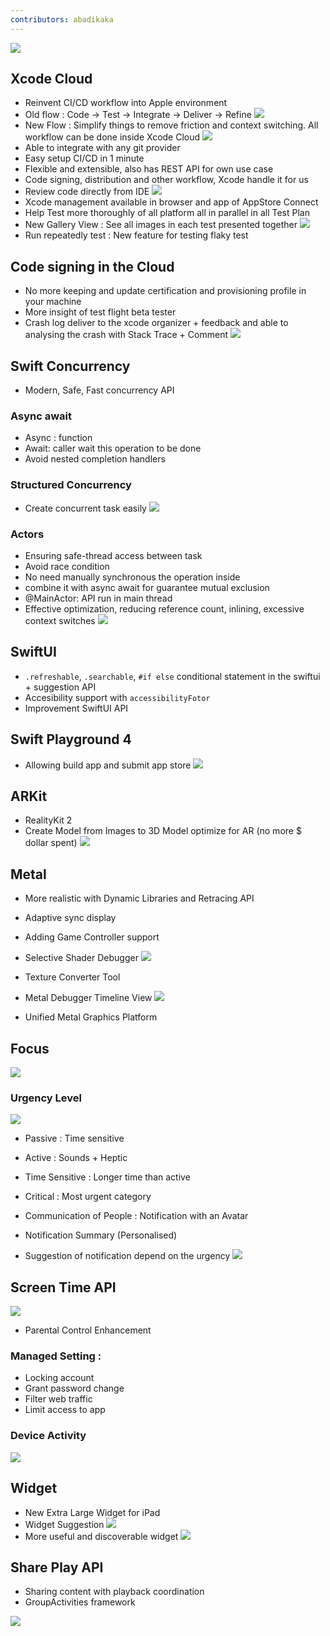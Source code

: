```yaml
---
contributors: abadikaka
---
```

![][playground]

## Xcode Cloud
- Reinvent CI/CD workflow into Apple environment
- Old flow : Code -> Test -> Integrate -> Deliver -> Refine
![][oldFlowXcodeCloud]
- New Flow : Simplify things to remove friction and context switching. All workflow can be done inside Xcode Cloud
![][newFlowXcodeCloud]
- Able to integrate with any git provider
- Easy setup CI/CD in 1 minute
- Flexible and extensible, also has REST API for own use case
- Code signing, distribution and other workflow, Xcode handle it for us
- Review code directly from IDE
![][codeReview]
- Xcode management available in browser and app of AppStore Connect
- Help Test more thoroughly of all platform all in parallel in all Test Plan
- New Gallery View : See all images in each test presented together
![][galleryView]
- Run repeatedly test : New feature for testing flaky test

## Code signing in the Cloud
- No more keeping and update certification and provisioning profile in your machine
- More insight of test flight beta tester
- Crash log deliver to the xcode organizer + feedback and able to analysing the crash with Stack Trace + Comment
![][crashlytics]

## Swift Concurrency

- Modern, Safe, Fast concurrency API

### Async await
- Async : function
- Await: caller wait this operation to be done
- Avoid nested completion handlers

### Structured Concurrency
- Create concurrent task easily
![][async]

### Actors
- Ensuring safe-thread access between task
- Avoid race condition
- No need manually synchronous the operation inside
- combine it with async await for guarantee mutual exclusion
- @MainActor: API run in main thread
- Effective optimization, reducing reference count, inlining, excessive context switches
![][actor]

## SwiftUI
- `.refreshable`, `.searchable`, `#if else` conditional statement in the swiftui + suggestion API
- Accesibility support with `accessibilityFotor`
- Improvement SwiftUI API

## Swift Playground 4
- Allowing build app and submit app store
![][playground1]

## ARKit
- RealityKit 2
- Create Model from Images to 3D Model optimize for AR (no more $ dollar spent)
![][arkit]

## Metal

- More realistic with Dynamic Libraries and Retracing API
- Adaptive sync display
- Adding Game Controller support
- Selective Shader Debugger
![][metal]
- Texture Converter Tool
- Metal Debugger Timeline View
![][metal1]

- Unified Metal Graphics Platform

## Focus
![][focus]

### Urgency Level
![][notification]
- Passive : Time sensitive
- Active : Sounds + Heptic
- Time Sensitive : Longer time than active
- Critical : Most urgent category

- Communication of People : Notification with an Avatar
- Notification Summary  (Personalised)
- Suggestion of notification depend on the urgency
![][notification1]

## Screen Time API
![][screentime]

- Parental Control Enhancement

### Managed Setting :
- Locking account
- Grant password change
- Filter web traffic
- Limit access to app

### Device Activity
![][parental]

## Widget

- New Extra Large Widget for iPad
- Widget Suggestion
![][intent]
- More useful and discoverable widget
![][largeWidget]

## Share Play API

- Sharing content with playback coordination
- GroupActivities framework

![][shareplay]

[oldFlowXcodeCloud]: ../../../images/notes/wwdc20/102/oldFlow.png
[newFlowXcodeCloud]: ../../../images/notes/wwdc20/102/newFlow.png
[actor]: ../../../images/notes/wwdc20/102/actor.png
[arkit]: ../../../images/notes/wwdc20/102/arkit.png
[async]: ../../../images/notes/wwdc20/102/async.png
[codeReview]: ../../../images/notes/wwdc20/102/codeReview.png
[crashlytics]: ../../../images/notes/wwdc20/102/crashlytics.png
[focus]: ../../../images/notes/wwdc20/102/focus.png
[galleryView]: ../../../images/notes/wwdc20/102/galleryView.png
[intent]: ../../../images/notes/wwdc20/102/intent.png
[largeWidget]: ../../../images/notes/wwdc20/102/largeWidget.png
[metal]: ../../../images/notes/wwdc20/102/metal.png
[metal1]: ../../../images/notes/wwdc20/102/metal1.png
[notification]: ../../../images/notes/wwdc20/102/notification.png
[notification1]: ../../../images/notes/wwdc20/102/notification1.png
[parental]: ../../../images/notes/wwdc20/102/parental.png
[playground]: ../../../images/notes/wwdc20/102/playground.png
[playground1]: ../../../images/notes/wwdc20/102/playground1.png
[screentime]: ../../../images/notes/wwdc20/102/screentime.png
[shareplay]: ../../../images/notes/wwdc20/102/shareplay.png
